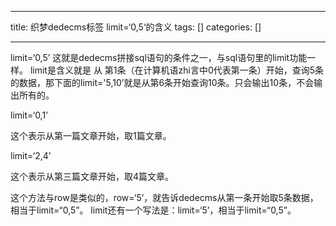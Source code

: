 
--- 
title:  织梦dedecms标签 limit=‘0,5‘的含义 
tags: []
categories: [] 

---
limit=‘0,5’ 这就是dedecms拼接sql语句的条件之一，与sql语句里的limit功能一样。 limit是含义就是 从 第1条（在计算机语zhi言中0代表第一条）开始，查询5条的数据，那下面的limit='5,10’就是从第6条开始查询10条。只会输出10条，不会输出所有的。

limit=‘0,1’

这个表示从第一篇文章开始，取1篇文章。

limit=‘2,4’

这个表示从第三篇文章开始，取4篇文章。

这个方法与row是类似的，row=‘5’，就告诉dedecms从第一条开始取5条数据，相当于limit=“0,5”。 limit还有一个写法是：limit=‘5’，相当于limit=“0,5”。
